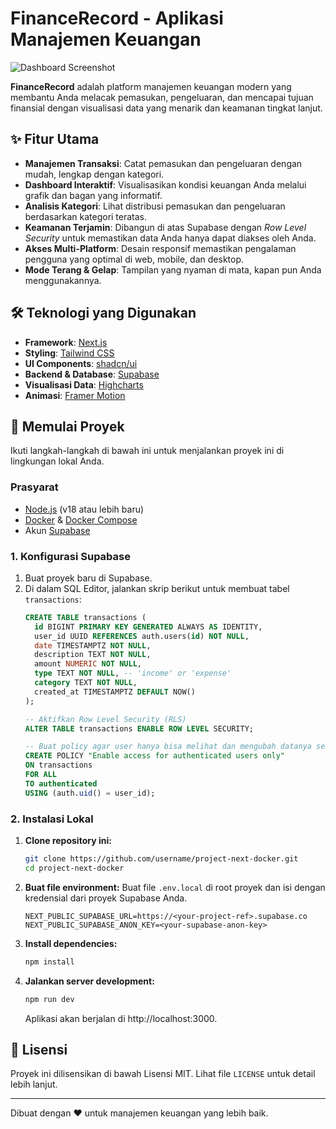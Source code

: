 # FinanceRecord - Aplikasi Manajemen Keuangan

![Dashboard Screenshot](https://via.placeholder.com/800x400.png?text=Screenshot+Dashboard+FinanceRecord)

**FinanceRecord** adalah platform manajemen keuangan modern yang membantu Anda melacak pemasukan, pengeluaran, dan mencapai tujuan finansial dengan visualisasi data yang menarik dan keamanan tingkat lanjut.

## ✨ Fitur Utama

- **Manajemen Transaksi**: Catat pemasukan dan pengeluaran dengan mudah, lengkap dengan kategori.
- **Dashboard Interaktif**: Visualisasikan kondisi keuangan Anda melalui grafik dan bagan yang informatif.
- **Analisis Kategori**: Lihat distribusi pemasukan dan pengeluaran berdasarkan kategori teratas.
- **Keamanan Terjamin**: Dibangun di atas Supabase dengan *Row Level Security* untuk memastikan data Anda hanya dapat diakses oleh Anda.
- **Akses Multi-Platform**: Desain responsif memastikan pengalaman pengguna yang optimal di web, mobile, dan desktop.
- **Mode Terang & Gelap**: Tampilan yang nyaman di mata, kapan pun Anda menggunakannya.

## 🛠️ Teknologi yang Digunakan

- **Framework**: [Next.js](https://nextjs.org/)
- **Styling**: [Tailwind CSS](https://tailwindcss.com/)
- **UI Components**: [shadcn/ui](https://ui.shadcn.com/)
- **Backend & Database**: [Supabase](https://supabase.io/)
- **Visualisasi Data**: [Highcharts](https://www.highcharts.com/)
- **Animasi**: [Framer Motion](https://www.framer.com/motion/)


## 🚀 Memulai Proyek

Ikuti langkah-langkah di bawah ini untuk menjalankan proyek ini di lingkungan lokal Anda.

### Prasyarat

- [Node.js](https://nodejs.org/) (v18 atau lebih baru)
- [Docker](https://www.docker.com/products/docker-desktop/) & [Docker Compose](https://docs.docker.com/compose/)
- Akun [Supabase](https://supabase.com/)

### 1. Konfigurasi Supabase

1.  Buat proyek baru di Supabase.
2.  Di dalam SQL Editor, jalankan skrip berikut untuk membuat tabel `transactions`:
    ```sql
    CREATE TABLE transactions (
      id BIGINT PRIMARY KEY GENERATED ALWAYS AS IDENTITY,
      user_id UUID REFERENCES auth.users(id) NOT NULL,
      date TIMESTAMPTZ NOT NULL,
      description TEXT NOT NULL,
      amount NUMERIC NOT NULL,
      type TEXT NOT NULL, -- 'income' or 'expense'
      category TEXT NOT NULL,
      created_at TIMESTAMPTZ DEFAULT NOW()
    );

    -- Aktifkan Row Level Security (RLS)
    ALTER TABLE transactions ENABLE ROW LEVEL SECURITY;

    -- Buat policy agar user hanya bisa melihat dan mengubah datanya sendiri
    CREATE POLICY "Enable access for authenticated users only"
    ON transactions
    FOR ALL
    TO authenticated
    USING (auth.uid() = user_id);
    ```

### 2. Instalasi Lokal

1.  **Clone repository ini:**
    ```bash
    git clone https://github.com/username/project-next-docker.git
    cd project-next-docker
    ```

2.  **Buat file environment:**
    Buat file `.env.local` di root proyek dan isi dengan kredensial dari proyek Supabase Anda.
    ```env
    NEXT_PUBLIC_SUPABASE_URL=https://<your-project-ref>.supabase.co
    NEXT_PUBLIC_SUPABASE_ANON_KEY=<your-supabase-anon-key>
    ```

3.  **Install dependencies:**
    ```bash
    npm install
    ```

4.  **Jalankan server development:**
    ```bash
    npm run dev
    ```
    Aplikasi akan berjalan di http://localhost:3000.

## 📄 Lisensi

Proyek ini dilisensikan di bawah Lisensi MIT. Lihat file `LICENSE` untuk detail lebih lanjut.

---

Dibuat dengan ❤️ untuk manajemen keuangan yang lebih baik.